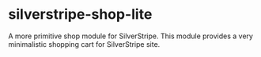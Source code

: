 # silverstripe-shop-lite
A more primitive shop module for SilverStripe. This module provides a very minimalistic shopping cart for SilverStripe site. 
